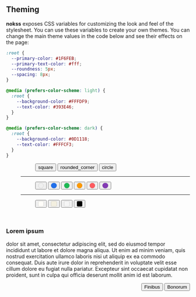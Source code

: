 <section id="theming">

# Theming

**nokss** exposes CSS variables for customizing the look and feel of the stylesheet. You can use these variables to create your own themes. You can change the main theme values in the code below and see their effects on the page:

```css
:root {
  --primary-color: #1F6FEB;
  --primary-text-color: #fff;
  --roundness: 5px;
  --spacing: 8px;
}

@media (prefers-color-scheme: light) {
  :root {
    --background-color: #FFFDF9;
    --text-color: #393E46;
  }
}

@media (prefers-color-scheme: dark) {
  :root {
    --background-color: #0D1118;
    --text-color: #FFFCF3;
  }
}
```

<style>
.color-mark {
  display: inline-block;
  width: 1em;
  height: 1em;
  border-radius: 50%;
  border: 1px solid rgba(128, 128, 128, .25);
  filter: brightness(calc(1/var(--interactable-brightness)));
}

.color-mark.bg {
  border-radius: 3px;
}

:is(:active, [aria-selected="true"])>.color-mark {
  filter: brightness(1);
}

@media (prefers-color-scheme: light) {
  .color-mark.dark {
    display: none;
  }
}

@media (prefers-color-scheme: dark) {
  .color-mark.light {
    display: none;
  }
}
</style>

<menu role="toolbar">
  <menu role="radiogroup" data-key="--roundness">
    <button class="material-symbols-outlined" value="1px">square</button>
    <button class="material-icons" value="5px">rounded_corner</button>
    <button class="material-symbols-outlined" value="16px">circle</button>
  </menu>
  <hr/>
  <menu role="radiogroup" data-key="--primary-color;--primary-text-color;light:--primary-color;light:--primary-text-color;dark:--primary-color;dark:--primary-text-color">
    <button value="var(--text-color);var(--background-color)">
      <span class="color-mark" style="background: var(--text-color)"></span>
    </button>
    <button value="#1F6FEB;#fff"><span class="color-mark" style="background: #1F6FEB"></span></button>
    <button value="#1DB954;#000"><span class="color-mark" style="background: #1DB954"></span></button>
    <button value="#FF9900;#000"><span class="color-mark" style="background: #FF9900"></span></button>
    <button value="#FF5A5F;#fff"><span class="color-mark" style="background: #FF5A5F"></span></button>
    <button value=";;#833AB4;#fff;#E1306C;#fff">
      <span class="color-mark light" style="background: #833AB4"></span>
      <span class="color-mark dark" style="background: #E1306C"></span>
    </button>
  </menu>
  <hr/>
  <menu role="radiogroup" data-key="light:--background-color;light:--text-color;dark:--background-color;dark:--text-color;light:--interactable-brightness;light:--border-expression;dark:--interactable-brightness;dark:--border-expression">
    <button value="#FFFDF9;#393E46;#0D1118;#FFFCF3">
      <span class="color-mark light bg" style="background: #FFFDF9"></span>
      <span class="color-mark dark bg" style="background: #0D1118"></span>
    </button>
    <button value="#F3EFE0;#222222;#222222;#F3EFE0;;;1.25;.05">
      <span class="color-mark light bg" style="background: #F3EFE0"></span>
      <span class="color-mark dark bg" style="background: #222222"></span>
    </button>
    <button value="#f5f5f5;#000;#111;#fff;0.97;0;1.35;0">
      <span class="color-mark light bg" style="background: #f5f5f5"></span>
      <span class="color-mark dark bg" style="background: #111"></span>
    </button>
    <button value="#000;var(--primary-color, white);#000;var(--primary-color, white);1;1;1;1">
      <span class="color-mark light bg" style="background: #000"></span>
      <span class="color-mark dark bg" style="background: #000"></span>
    </button>
  </menu>
</menu>

<br>

<div role="presentation">
<h3>Lorem ipsum</h3>

dolor sit amet, consectetur adipiscing elit, sed do eiusmod tempor incididunt ut labore et dolore magna aliqua. Ut enim ad minim veniam, quis nostrud exercitation ullamco laboris nisi ut aliquip ex ea commodo consequat. Duis aute irure dolor in reprehenderit in voluptate velit esse cillum dolore eu fugiat nulla pariatur. Excepteur sint occaecat cupidatat non proident, sunt in culpa qui officia deserunt mollit anim id est laborum.

<menu role="group" align="right">
  <button>Finibus</button>
  <button>Bonorum</button>
</menu>

</div>

<style id="target">
</style>

<script type="module" defer>
  import hljs from 'https://cdnjs.cloudflare.com/ajax/libs/highlight.js/11.7.0/es/highlight.min.js'
  import { html } from 'https://esm.sh/rehtm'

  const parent = document.querySelector('#theming')
  const code = parent.querySelector('code')
  const style = parent.querySelector('style#target')

  const constructed = { all: {}, light: {}, dark: {} }

  const adopt = () => {
    style.innerHTML = code.textContent
    for (const wrap of style.sheet.cssRules) {
      const dark = wrap.conditionText === '(prefers-color-scheme: dark)'
      const light = wrap.conditionText === '(prefers-color-scheme: light)'
      const rule = (dark || light) ? wrap.cssRules[0] : wrap
      const target = dark ? constructed.dark : light ? constructed.light : constructed.all
      if (rule.styleMap) {
        for (const prop of rule.style) {
          target[prop] = rule.styleMap.get(prop)[0].trim()
        }
      } else if (rule.style.cssText) {
        rule.style.cssText.split(';').forEach(def => {
          const [prop, value] = def.split(':')
          if (prop && value) {
            target[prop.trim()] = value.trim()
          }
        })
      }
    }
  }

  const apply = () => {
    style.textContent = `:root {
${Object.entries(constructed.all).map(([prop, value]) => `  ${prop}: ${value};`).join('\n')}
}

@media (prefers-color-scheme: light) {
  :root {
${Object.entries(constructed.light).map(([prop, value]) => `    ${prop}: ${value};`).join('\n')}
  }
}

@media (prefers-color-scheme: dark) {
  :root {
${Object.entries(constructed.dark).map(([prop, value]) => `    ${prop}: ${value};`).join('\n')}
  }
}`

    code.innerHTML = hljs.highlight(style.textContent, { language: 'css' }).value
  }

  code.setAttribute('contenteditable', true)
  code.addEventListener('input', adopt)

  const menu = parent.querySelector('pre>menu')
  const backup = code.textContent
  menu.setAttribute('aria-orientation', 'vertical')
  menu.appendChild(html`<button class=material-icons onclick=${() => {
    code.innerHTML = hljs.highlight(backup, { language: 'css' }).value
    style.innerHTML = backup
    parent.querySelectorAll('[role="radiogroup"] button[aria-selected="true"]').forEach(btn => btn.setAttribute('aria-selected', false))
    adopt()
  }}>restore</button>`)

  parent.querySelectorAll('[role="radiogroup"]').forEach(group => {
    group.querySelectorAll('button').forEach(btn => btn.addEventListener('click', () => {
      const keys = (btn.dataset.key ?? group.dataset.key).split(';')
      const values = btn.value.split(';')
      keys.forEach((key, index) => {
        const split = key.split(':')
        const prop = split.length > 1 ? split[1] : split[0]
        const target = split.length > 1 ? constructed[split[0]] : constructed.all

        if (values[index]) {
          target[prop] = values[index]
        } else {
          delete target[prop]
        }
      })

      apply()
    }))
  })

  adopt()
</script>

</section>